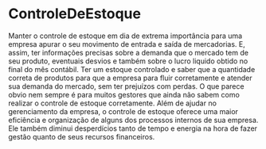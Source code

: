 # ControleDeEstoque
Manter o controle de estoque em dia de extrema importância para uma empresa apurar o seu movimento de entrada e saída de mercadorias. 
E, assim, ter informações precisas sobre a demanda que o mercado tem de seu produto, eventuais desvios e também sobre o lucro liquido
obtido no final do mês contábil. Ter um estoque controlado e saber que a quantidade correta de produtos para que a empresa para fluir
corretamente e atender sua demanda do mercado, sem ter prejuízos com perdas. O que parece obvio nem sempre é para muitos gestores que
ainda não sabem como realizar o controle de estoque corretamente. Além de ajudar no gerenciamento da empresa, o controle de estoque 
oferece uma maior eficiência e organização de alguns dos processos internos de sua empresa. Ele também diminui desperdícios tanto de 
tempo e energia na hora de fazer gestão quanto de seus recursos financeiros.
